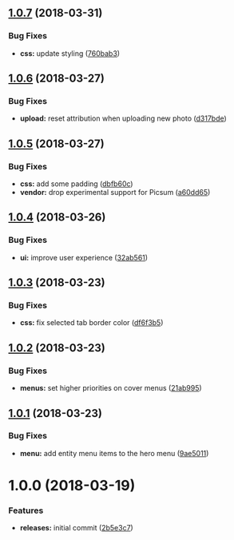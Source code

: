 <a name="1.0.7"></a>
## [1.0.7](https://github.com/hypeJunctionPro/Elgg3-hypeHero/compare/1.0.6...1.0.7) (2018-03-31)


### Bug Fixes

* **css:** update styling ([760bab3](https://github.com/hypeJunctionPro/Elgg3-hypeHero/commit/760bab3))



<a name="1.0.6"></a>
## [1.0.6](https://github.com/hypeJunctionPro/Elgg3-hypeHero/compare/1.0.5...1.0.6) (2018-03-27)


### Bug Fixes

* **upload:** reset attribution when uploading new photo ([d317bde](https://github.com/hypeJunctionPro/Elgg3-hypeHero/commit/d317bde))



<a name="1.0.5"></a>
## [1.0.5](https://github.com/hypeJunctionPro/Elgg3-hypeHero/compare/1.0.4...1.0.5) (2018-03-27)


### Bug Fixes

* **css:** add some padding ([dbfb60c](https://github.com/hypeJunctionPro/Elgg3-hypeHero/commit/dbfb60c))
* **vendor:** drop experimental support for Picsum ([a60dd65](https://github.com/hypeJunctionPro/Elgg3-hypeHero/commit/a60dd65))



<a name="1.0.4"></a>
## [1.0.4](https://github.com/hypeJunctionPro/Elgg3-hypeHero/compare/1.0.3...1.0.4) (2018-03-26)


### Bug Fixes

* **ui:** improve user experience ([32ab561](https://github.com/hypeJunctionPro/Elgg3-hypeHero/commit/32ab561))



<a name="1.0.3"></a>
## [1.0.3](https://github.com/hypeJunctionPro/Elgg3-hypeHero/compare/1.0.2...1.0.3) (2018-03-23)


### Bug Fixes

* **css:** fix selected tab border color ([df6f3b5](https://github.com/hypeJunctionPro/Elgg3-hypeHero/commit/df6f3b5))



<a name="1.0.2"></a>
## [1.0.2](https://github.com/hypeJunctionPro/Elgg3-hypeHero/compare/1.0.1...1.0.2) (2018-03-23)


### Bug Fixes

* **menus:** set higher priorities on cover menus ([21ab995](https://github.com/hypeJunctionPro/Elgg3-hypeHero/commit/21ab995))



<a name="1.0.1"></a>
## [1.0.1](https://github.com/hypeJunctionPro/Elgg3-hypeHero/compare/1.0.0...1.0.1) (2018-03-23)


### Bug Fixes

* **menu:** add entity menu items to the hero menu ([9ae5011](https://github.com/hypeJunctionPro/Elgg3-hypeHero/commit/9ae5011))



<a name="1.0.0"></a>
# 1.0.0 (2018-03-19)


### Features

* **releases:** initial commit ([2b5e3c7](https://github.com/hypeJunctionPro/Elgg3-hypeHero/commit/2b5e3c7))



